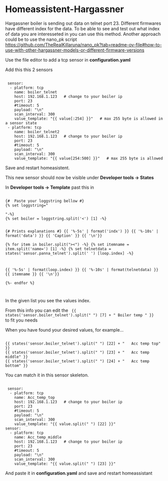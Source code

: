 # Homeassistent-Hargassner

Hargassner boiler is sending out data on telnet port 23. Different firmwares have different index for the data. To be able to see and test out what index of data you are interesseted in you can use this method.
Another approach could be to use the nano_pk script
https://github.com/TheRealKillaruna/nano_pk?tab=readme-ov-file#how-to-use-with-other-hargassner-models-or-different-firmware-versions


Use the file editor to add a tcp sensor in **configuration.yaml**

Add this this 2 sensors

<code>
 sensor:
  - platform: tcp
    name: boiler_telnet
    host: 192.168.1.123   # change to your boiler ip
    port: 23
    #timeout: 5
    payload: "\n"
    scan_interval: 300   
    value_template: "{{ value[:254] }}"   # max 255 byte is allowed in a sensor state
 - platform: tcp
    name: boiler_telnet2
    host: 192.168.1.123   # change to your boiler ip
    port: 23
    #timeout: 5
    payload: "\n"
    scan_interval: 300       
    value_template: "{{ value[254:500] }}"   # max 255 byte is allowed
</code>

Save and restart homeasistent.

This new sensor should now be visible under **Developer tools -> States**

In **Developer tools -> Template** past this in

<code>
{#  Paste your loggstring bellow #}
{% set loggstring="
 <DAQPRJ><ANALOG><CHANNEL id='0' name='ZK' dop='0'><CHANNEL id='1' name='O2' unit='%'><CHANNEL id='2' name='O2soll' unit='%'><CHANNEL id='3' name='TK' unit='°C'><CHANNEL id='4' name='TKsoll' unit='°C'><CHANNEL id='5' name='TRL' unit='°C'><CHANNEL id='6' name='TRLsoll' unit='°C'></DIGITAL></DAQPRJ>
"-%}
{% set boiler = loggstring.split('<DAQPRJ><ANALOG><') [1] -%}

{#  Prints explanations #}
{{ '%-5s' | format('indx') }} {{ '%-10s' | format('data') }}  {{ 'Caption' }} {{ '\n'}}       
{% for item in boiler.split("><") -%}
{% set itemname = item.split('name=') [1]  -%}
{% set telnetdata = states('sensor.panna_telnet').split(' ') [loop.index]  -%}

{{ '%-5s' | format(loop.index) }} {{ '%-10s' | format(telnetdata) }}  {{ itemname }} {{ '\n'}}       
{%- endfor %}

</code>

In the given list you see the values index. 

From this info you can edit the <code> {{ states('sensor.boiler_telnet').split(" ") [7] + "   Boiler temp " }} </code> to fit you needs

When you have found your desired values, for example...

<code>
{{ states('sensor.boiler_telnet').split(" ") [22] + "   Acc temp top" }}
{{ states('sensor.boiler_telnet').split(" ") [23] + "   Acc temp middle" }}
{{ states('sensor.boiler_telnet').split(" ") [24] + "   Acc temp bottom" }}
</code>


You can match it in this sensor skeleton.

<code>
 sensor:
  - platform: tcp
    name: Acc_temp_top
    host: 192.168.1.123   # change to your boiler ip
    port: 23
    #timeout: 5
    payload: "\n"
    scan_interval: 300   
    value_template: "{{ value.split(" ") [22] }}"   
sensor:
  - platform: tcp
    name: Acc_temp_middle
    host: 192.168.1.123   # change to your boiler ip
    port: 23
    #timeout: 5
    payload: "\n"
    scan_interval: 300   
    value_template: "{{ value.split(" ") [23] }}"   
</code>

And paste it in **configuration.yaml** and save and restart homeassistant
